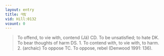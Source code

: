 ```yaml
---
layout: entry
title: འཁུ་
vid: Hill:0132
vcount: 0
---
```

> To offend, to vie with, contend (Jä) CD\. To be unsatisfied; to hate DK\. To bear thoughts of harm DS\. 1\. To contend with, to vie with, to harm\. 2\. (archaic) To oppose TC\. To oppose, rebel (Denwood 1991: 136)\.


